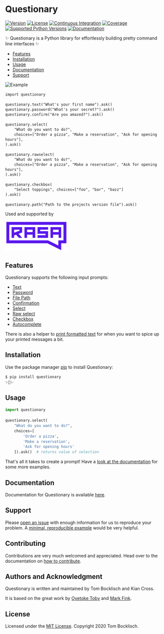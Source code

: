 # Questionary

[![Version](https://img.shields.io/pypi/v/questionary.svg)](https://pypi.org/project/questionary/)
[![License](https://img.shields.io/pypi/l/questionary.svg)](#)
[![Continuous Integration](https://github.com/tmbo/questionary/workflows/Continuous%20Integration/badge.svg)](#)
[![Coverage](https://coveralls.io/repos/github/tmbo/questionary/badge.svg?branch=master)](https://coveralls.io/github/tmbo/questionary?branch=master)
[![Supported Python Versions](https://img.shields.io/pypi/pyversions/questionary.svg)](https://pypi.python.org/pypi/questionary)
[![Documentation](https://readthedocs.org/projects/questionary/badge/?version=latest)](https://questionary.readthedocs.io/en/latest/?badge=latest)

✨ Questionary is a Python library for effortlessly building pretty command line interfaces ✨

* [Features](#features)
* [Installation](#installation)
* [Usage](#usage)
* [Documentation](#documentation)
* [Support](#support)


![Example](https://raw.githubusercontent.com/tmbo/questionary/master/docs/images/example.gif)

```python3
import questionary

questionary.text("What's your first name").ask()
questionary.password("What's your secret?").ask()
questionary.confirm("Are you amazed?").ask()

questionary.select(
    "What do you want to do?",
    choices=["Order a pizza", "Make a reservation", "Ask for opening hours"],
).ask()

questionary.rawselect(
    "What do you want to do?",
    choices=["Order a pizza", "Make a reservation", "Ask for opening hours"],
).ask()

questionary.checkbox(
    "Select toppings", choices=["foo", "bar", "bazz"]
).ask()

questionary.path("Path to the projects version file").ask()
```

Used and supported by

[<img src="https://raw.githubusercontent.com/tmbo/questionary/master/docs/images/rasa-logo.svg" width="200">](https://github.com/RasaHQ/rasa)

## Features

Questionary supports the following input prompts:
 
 * [Text](https://questionary.readthedocs.io/en/stable/pages/types.html#text)
 * [Password](https://questionary.readthedocs.io/en/stable/pages/types.html#password)
 * [File Path](https://questionary.readthedocs.io/en/stable/pages/types.html#file-path)
 * [Confirmation](https://questionary.readthedocs.io/en/stable/pages/types.html#confirmation)
 * [Select](https://questionary.readthedocs.io/en/stable/pages/types.html#select)
 * [Raw select](https://questionary.readthedocs.io/en/stable/pages/types.html#raw-select)
 * [Checkbox](https://questionary.readthedocs.io/en/stable/pages/types.html#checkbox)
 * [Autocomplete](https://questionary.readthedocs.io/en/stable/pages/types.html#autocomplete)

There is also a helper to [print formatted text](https://questionary.readthedocs.io/en/stable/pages/types.html#printing-formatted-text)
for when you want to spice up your printed messages a bit.

## Installation

Use the package manager [pip](https://pip.pypa.io/en/stable/) to install Questionary:

```bash
$ pip install questionary
✨🎂✨
```

## Usage

```python
import questionary

questionary.select(
    "What do you want to do?",
    choices=[
        'Order a pizza',
        'Make a reservation',
        'Ask for opening hours'
    ]).ask()  # returns value of selection
```

That's all it takes to create a prompt! Have a [look at the documentation](https://questionary.readthedocs.io/)
for some more examples.

## Documentation

Documentation for Questionary is available [here](https://questionary.readthedocs.io/).

## Support

Please [open an issue](https://github.com/tmbo/questionary/issues/new)
with enough information for us to reproduce your problem.
A [minimal, reproducible example](https://stackoverflow.com/help/minimal-reproducible-example)
would be very helpful.

## Contributing

Contributions are very much welcomed and appreciated. Head over to the documentation on [how to contribute](https://questionary.readthedocs.io/en/stable/pages/contributors.html#steps-for-submitting-code).

## Authors and Acknowledgment

Questionary is written and maintained by Tom Bocklisch and Kian Cross.

It is based on the great work by [Oyetoke Toby](https://github.com/CITGuru/PyInquirer) 
and [Mark Fink](https://github.com/finklabs/whaaaaat).

## License
Licensed under the [MIT License](https://github.com/tmbo/questionary/blob/master/LICENSE). Copyright 2020 Tom Bocklisch.
